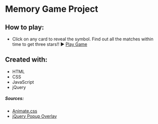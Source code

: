 # Memory Game Project

## How to play:
* Click on any card to reveal the symbol. Find out all the matches within time to get three stars!! 
► [Play Game](https://daphnedeng.github.io/memory_matching_game/)

## Created with:
* HTML
* CSS
* JavaScript
* jQuery

##### Sources:
* [Animate.css](https://daneden.github.io/animate.css/)
* [jQuery Popup Overlay](http://dev.vast.com/jquery-popup-overlay/)



